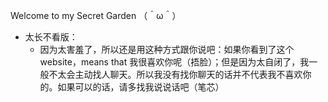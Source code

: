 
Welcome to my Secret Garden （＾ω＾）

* 太长不看版：
  + 因为太害羞了，所以还是用这种方式跟你说吧：如果你看到了这个website，means that 我很喜欢你呢（捂脸）；但是因为太自闭了，我一般不太会主动找人聊天。所以我没有找你聊天的话并不代表我不喜欢你的。如果可以的话，请多找我说说话吧（笔芯）



<!---
写给过去现在和未来～

nekohanatoramen/nekohanatoramen is a ✨ special ✨ repository because its `README.md` (this file) appears on your GitHub profile.
You can click the Preview link to take a look at your changes.
--->
